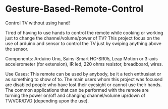 # Gesture-Based-Remote-Control
Control TV without using hand!

Tired of having to use hands to control the remote while cooking or working just to change the channel/volume/power of TV? 
This project focus on the use of arduino and sensor to control the TV just by swiping anything above the sensor.

Components: 
Arduino Uno, Sains-Smart HC-SR05, Leap Motion or 3-axis accelerometer (for extension), IR led, 220 ohms resistor, breadboard, wires.

Use Cases: This remote can be used by anybody, be it a tech enthusiast or as something to show of to. 
The main users whom this project was focused are disabled people who have lost their eyesight or cannot use their hands. 
The common applications that can be performed with the remote are turning the power on/off and changing channel/volume up/down of TV/VCR/DVD (depending upon the use).

